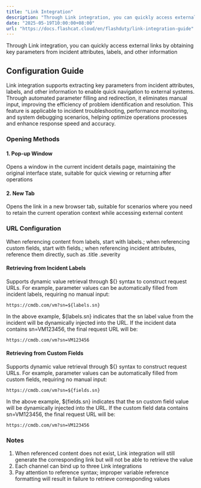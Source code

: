 ```yaml
---
title: "Link Integration"
description: "Through Link integration, you can quickly access external links by obtaining key parameters from incident attributes, labels, and other information"
date: "2025-05-19T10:00:00+08:00"
url: "https://docs.flashcat.cloud/en/flashduty/link-integration-guide"
---
```


Through Link integration, you can quickly access external links by obtaining key parameters from incident attributes, labels, and other information

## Configuration Guide

Link integration supports extracting key parameters from incident attributes, labels, and other information to enable quick navigation to external systems. Through automated parameter filling and redirection, it eliminates manual input, improving the efficiency of problem identification and resolution. This feature is applicable to incident troubleshooting, performance monitoring, and system debugging scenarios, helping optimize operations processes and enhance response speed and accuracy.

### Opening Methods

#### 1. Pop-up Window
Opens a window in the current incident details page, maintaining the original interface state, suitable for quick viewing or returning after operations

#### 2. New Tab
Opens the link in a new browser tab, suitable for scenarios where you need to retain the current operation context while accessing external content

### URL Configuration

When referencing content from labels, start with labels.; when referencing custom fields, start with fields.; when referencing incident attributes, reference them directly, such as .title .severity

#### Retrieving from Incident Labels
Supports dynamic value retrieval through ${} syntax to construct request URLs. For example, parameter values can be automatically filled from incident labels, requiring no manual input:
  
```
https://cmdb.com/vm?sn=${labels.sn}
```

In the above example, ${labels.sn} indicates that the sn label value from the incident will be dynamically injected into the URL. If the incident data contains sn=VM123456, the final request URL will be:

```
https://cmdb.com/vm?sn=VM123456
```


#### Retrieving from Custom Fields
Supports dynamic value retrieval through ${} syntax to construct request URLs. For example, parameter values can be automatically filled from custom fields, requiring no manual input:
  
```
https://cmdb.com/vm?sn=${fields.sn}
```

In the above example, ${fields.sn} indicates that the sn custom field value will be dynamically injected into the URL. If the custom field data contains sn=VM123456, the final request URL will be:

```
https://cmdb.com/vm?sn=VM123456
```

### Notes

1. When referenced content does not exist, Link integration will still generate the corresponding link but will not be able to retrieve the value
2. Each channel can bind up to three Link integrations
3. Pay attention to reference syntax; improper variable reference formatting will result in failure to retrieve corresponding values
